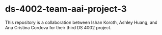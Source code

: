 # ds-4002-team-aai-project-3
This repository is a collaboration between Ishan Koroth, Ashley Huang, and Ana Cristina Cordova for their third DS 4002 project.
